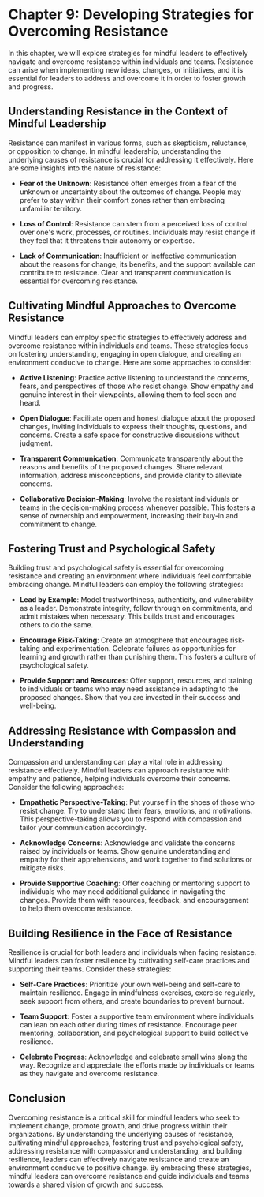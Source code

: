 Chapter 9: Developing Strategies for Overcoming Resistance
==========================================================

In this chapter, we will explore strategies for mindful leaders to effectively navigate and overcome resistance within individuals and teams. Resistance can arise when implementing new ideas, changes, or initiatives, and it is essential for leaders to address and overcome it in order to foster growth and progress.

Understanding Resistance in the Context of Mindful Leadership
-------------------------------------------------------------

Resistance can manifest in various forms, such as skepticism, reluctance, or opposition to change. In mindful leadership, understanding the underlying causes of resistance is crucial for addressing it effectively. Here are some insights into the nature of resistance:

* **Fear of the Unknown**: Resistance often emerges from a fear of the unknown or uncertainty about the outcomes of change. People may prefer to stay within their comfort zones rather than embracing unfamiliar territory.

* **Loss of Control**: Resistance can stem from a perceived loss of control over one's work, processes, or routines. Individuals may resist change if they feel that it threatens their autonomy or expertise.

* **Lack of Communication**: Insufficient or ineffective communication about the reasons for change, its benefits, and the support available can contribute to resistance. Clear and transparent communication is essential for overcoming resistance.

Cultivating Mindful Approaches to Overcome Resistance
-----------------------------------------------------

Mindful leaders can employ specific strategies to effectively address and overcome resistance within individuals and teams. These strategies focus on fostering understanding, engaging in open dialogue, and creating an environment conducive to change. Here are some approaches to consider:

* **Active Listening**: Practice active listening to understand the concerns, fears, and perspectives of those who resist change. Show empathy and genuine interest in their viewpoints, allowing them to feel seen and heard.

* **Open Dialogue**: Facilitate open and honest dialogue about the proposed changes, inviting individuals to express their thoughts, questions, and concerns. Create a safe space for constructive discussions without judgment.

* **Transparent Communication**: Communicate transparently about the reasons and benefits of the proposed changes. Share relevant information, address misconceptions, and provide clarity to alleviate concerns.

* **Collaborative Decision-Making**: Involve the resistant individuals or teams in the decision-making process whenever possible. This fosters a sense of ownership and empowerment, increasing their buy-in and commitment to change.

Fostering Trust and Psychological Safety
----------------------------------------

Building trust and psychological safety is essential for overcoming resistance and creating an environment where individuals feel comfortable embracing change. Mindful leaders can employ the following strategies:

* **Lead by Example**: Model trustworthiness, authenticity, and vulnerability as a leader. Demonstrate integrity, follow through on commitments, and admit mistakes when necessary. This builds trust and encourages others to do the same.

* **Encourage Risk-Taking**: Create an atmosphere that encourages risk-taking and experimentation. Celebrate failures as opportunities for learning and growth rather than punishing them. This fosters a culture of psychological safety.

* **Provide Support and Resources**: Offer support, resources, and training to individuals or teams who may need assistance in adapting to the proposed changes. Show that you are invested in their success and well-being.

Addressing Resistance with Compassion and Understanding
-------------------------------------------------------

Compassion and understanding can play a vital role in addressing resistance effectively. Mindful leaders can approach resistance with empathy and patience, helping individuals overcome their concerns. Consider the following approaches:

* **Empathetic Perspective-Taking**: Put yourself in the shoes of those who resist change. Try to understand their fears, emotions, and motivations. This perspective-taking allows you to respond with compassion and tailor your communication accordingly.

* **Acknowledge Concerns**: Acknowledge and validate the concerns raised by individuals or teams. Show genuine understanding and empathy for their apprehensions, and work together to find solutions or mitigate risks.

* **Provide Supportive Coaching**: Offer coaching or mentoring support to individuals who may need additional guidance in navigating the changes. Provide them with resources, feedback, and encouragement to help them overcome resistance.

Building Resilience in the Face of Resistance
---------------------------------------------

Resilience is crucial for both leaders and individuals when facing resistance. Mindful leaders can foster resilience by cultivating self-care practices and supporting their teams. Consider these strategies:

* **Self-Care Practices**: Prioritize your own well-being and self-care to maintain resilience. Engage in mindfulness exercises, exercise regularly, seek support from others, and create boundaries to prevent burnout.

* **Team Support**: Foster a supportive team environment where individuals can lean on each other during times of resistance. Encourage peer mentoring, collaboration, and psychological support to build collective resilience.

* **Celebrate Progress**: Acknowledge and celebrate small wins along the way. Recognize and appreciate the efforts made by individuals or teams as they navigate and overcome resistance.

Conclusion
----------

Overcoming resistance is a critical skill for mindful leaders who seek to implement change, promote growth, and drive progress within their organizations. By understanding the underlying causes of resistance, cultivating mindful approaches, fostering trust and psychological safety, addressing resistance with compassionand understanding, and building resilience, leaders can effectively navigate resistance and create an environment conducive to positive change. By embracing these strategies, mindful leaders can overcome resistance and guide individuals and teams towards a shared vision of growth and success.
